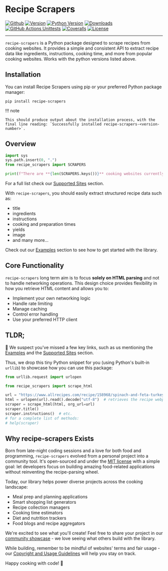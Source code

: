 # Recipe Scrapers

[![Github](https://img.shields.io/github/stars/hhursev/recipe-scrapers?style=social)](https://github.com/hhursev/recipe-scrapers/)
[![Version](https://img.shields.io/pypi/v/recipe-scrapers.svg)](https://pypi.org/project/recipe-scrapers/)
[![Python Version](https://img.shields.io/pypi/pyversions/recipe-scrapers)](https://pypi.org/project/recipe-scrapers/)
[![Downloads](https://pepy.tech/badge/recipe-scrapers)](https://pepy.tech/project/recipe-scrapers)
[![GitHub Actions Unittests](https://github.com/hhursev/recipe-scrapers/workflows/unittests/badge.svg?branch=main)](https://github.com/hhursev/recipe-scrapers/actions/)
[![Coveralls](https://coveralls.io/repos/hhursev/recipe-scraper/badge.svg?branch=main&service=github)](https://coveralls.io/github/hhursev/recipe-scraper?branch=main)
[![License](https://img.shields.io/github/license/hhursev/recipe-scrapers)](https://github.com/hhursev/recipe-scrapers/blob/main/LICENSE)

---

`recipe-scrapers` is a Python package designed to scrape recipes from cooking websites. It provides a simple and consistent API to extract recipe data like ingredients, instructions, cooking time, and more from popular cooking websites. Works with the python versions listed above.


## Installation

You can install Recipe Scrapers using pip or your preferred Python package manager:

``` console
pip install recipe-scrapers
```

!!! note

    This should produce output about the installation process, with the final line reading: `Successfully installed recipe-scrapers-<version-number>`.


## Overview

```python exec="on"
import sys
sys.path.insert(0, ".")
from recipe_scrapers import SCRAPERS

print(f"There are **{len(SCRAPERS.keys())}** cooking websites currently supported.")
```

For a full list check our [Supported Sites](./getting-started/supported-sites.md) section.

With `recipe-scrapers`, you should easily extract structured recipe data such as:

- title
- ingredients
- instructions
- cooking and preparation times
- yields
- image
- and many more...

Check out our [Examples](./getting-started/examples.md) section to see how to get started with the library.

## Core Functionality

`recipe-scrapers` long term aim is to focus **solely on HTML parsing** and not to handle networking operations. This design choice provides flexibility in how you retrieve HTML content and allows you to:

- Implement your own networking logic
- Handle rate limiting
- Manage caching
- Control error handling
- Use your preferred HTTP client


## TLDR;

👋 We suspect you've missed a few key links, such as us mentioning the [Examples](./getting-started/examples.md) and the [Supported Sites](./getting-started/supported-sites.md) section.

Thus, we drop this tiny Python snippet for you (using Python's built-in `urllib`) to showcase how you can use this package:

```python
from urllib.request import urlopen

from recipe_scrapers import scrape_html

url = "https://www.allrecipes.com/recipe/158968/spinach-and-feta-turkey-burgers/"
html = urlopen(url).read().decode("utf-8")  # retrieves the recipe webpage HTML
scraper = scrape_html(html, org_url=url)
scraper.title()
scraper.instructions()  # etc.
# for a complete list of methods:
# help(scraper)
```

## Why recipe-scrapers Exists

Born from late-night coding sessions and a love for both food and programming, `recipe-scrapers`
evolved from a personal project into a community tool. It's open-sourced and under the [MIT license](https://github.com/hhursev/recipe-scrapers/blob/main/LICENSE)
with a simple goal: let developers focus on building amazing food-related applications without reinventing the recipe-parsing wheel.

Today, our library helps power diverse projects across the cooking landscape:

- Meal prep and planning applications
- Smart shopping list generators
- Recipe collection managers
- Cooking time estimators
- Diet and nutrition trackers
- Food blogs and recipe aggregators

We're excited to see what you'll create! Feel free to share your project in our [community showcase](https://github.com/hhursev/recipe-scrapers/issues/9) - we love seeing what others build with the library.

While building, remember to be mindful of websites' terms and fair usage - our [Copyright and Usage Guidelines](copyright-and-usage.md) will help you stay on track.

Happy cooking with code! 👋
